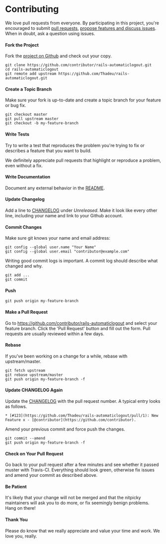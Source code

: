 # Contributing

We love pull requests from everyone. By participating in this project, you're encouraged to submit [pull requests](https://github.com/Thadeu/rails-automaticlogout/pulls), [propose features and discuss issues](https://github.com/Thadeu/rails-automaticlogout/issues). When in doubt, ask a question using issues.

#### Fork the Project

Fork the [project on Github](https://github.com/Thadeu/rails-automaticlogout) and check out your copy.

```
git clone https://github.com/contributor/rails-automaticlogout.git
cd rails-automaticlogout
git remote add upstream https://github.com/Thadeu/rails-automaticlogout.git
```

#### Create a Topic Branch

Make sure your fork is up-to-date and create a topic branch for your feature or bug fix.

```
git checkout master
git pull upstream master
git checkout -b my-feature-branch
```
#### Write Tests

Try to write a test that reproduces the problem you're trying to fix or describes a feature that you want to build.

We definitely appreciate pull requests that highlight or reproduce a problem, even without a fix.

#### Write Documentation

Document any external behavior in the [README](README.md).

#### Update Changelog

Add a line to [CHANGELOG](CHANGELOG.md) under *Unreleased*. Make it look like every other line, including your name and link to your Github account.

#### Commit Changes

Make sure git knows your name and email address:

```
git config --global user.name "Your Name"
git config --global user.email "contributor@example.com"
```

Writing good commit logs is important. A commit log should describe what changed and why.

```
git add ...
git commit
```

#### Push

```
git push origin my-feature-branch
```

#### Make a Pull Request

Go to https://github.com/contributor/rails-automaticlogout and select your feature branch. Click the 'Pull Request' button and fill out the form. Pull requests are usually reviewed within a few days.

#### Rebase

If you've been working on a change for a while, rebase with upstream/master.

```
git fetch upstream
git rebase upstream/master
git push origin my-feature-branch -f
```

#### Update CHANGELOG Again

Update the [CHANGELOG](CHANGELOG.md) with the pull request number. A typical entry looks as follows.

```
* [#123](https://github.com/Thadeu/rails-automaticlogout/pull/1): New Feature x - [@contributor](https://github.com/contributor).
```

Amend your previous commit and force push the changes.

```
git commit --amend
git push origin my-feature-branch -f
```

#### Check on Your Pull Request

Go back to your pull request after a few minutes and see whether it passed muster with Travis-CI. Everything should look green, otherwise fix issues and amend your commit as described above.

#### Be Patient

It's likely that your change will not be merged and that the nitpicky maintainers will ask you to do more, or fix seemingly benign problems. Hang on there!

#### Thank You

Please do know that we really appreciate and value your time and work. We love you, really.
